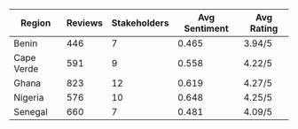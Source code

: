 | Region | Reviews | Stakeholders | Avg Sentiment | Avg Rating |
|--------|---------|--------------|---------------|------------|
| Benin | 446 | 7 | 0.465 | 3.94/5 |
| Cape Verde | 591 | 9 | 0.558 | 4.22/5 |
| Ghana | 823 | 12 | 0.619 | 4.27/5 |
| Nigeria | 576 | 10 | 0.648 | 4.25/5 |
| Senegal | 660 | 7 | 0.481 | 4.09/5 |
